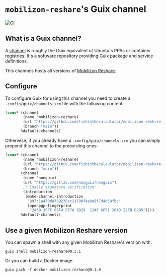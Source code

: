 # `mobilizon-reshare`'s Guix channel

[![CI](https://github.com/fishinthecalculator/mobilizon-reshare-guix/actions/workflows/main.yml/badge.svg)](https://github.com/fishinthecalculator/mobilizon-reshare-guix/actions/workflows/main.yml)

## What is a Guix channel?

A [channel](https://guix.gnu.org/en/manual/devel/en/guix.html#Channels) is roughly the Guix equivalent of Ubuntu's PPAs or container registries. It's a software repository providing Guix package and service definitions.

This channels hosts all versions of [Mobilizon Reshare](https://github.com/Tech-Workers-Coalition-Italia/mobilizon-reshare).

## Configure

To configure Guix for using this channel you need to create a `.config/guix/channels.scm` file with the following content:

``` scheme
(cons* (channel
        (name 'mobilizon-reshare)
        (url "https://github.com/fishinthecalculator/mobilizon-reshare-guix")
        (branch "main"))
       %default-channels)
```

Otherwise, if you already have a `.config/guix/channels.scm` you can simply prepend this channel to the preexisitng ones:

``` scheme
(cons* (channel
        (name 'mobilizon-reshare)
        (url "https://github.com/fishinthecalculator/mobilizon-reshare-guix")
        (branch "main"))
       (channel
        (name 'nonguix)
        (url "https://gitlab.com/nonguix/nonguix")
        ;; Enable signature verification:
        (introduction
         (make-channel-introduction
          "897c1a470da759236cc11798f4e0a5f7d4d59fbc"
          (openpgp-fingerprint
           "2A39 3FFF 68F4 EF7A 3D29  12AF 6F51 20A0 22FB B2D5"))))
       %default-channels)
```

## Use a given Mobilizon Reshare version

You can spawn a shell with any given Mobilizon Reshare's version with:

``` shell
guix shell mobilizon-reshare@0.3.1
```

Or you can build a Docker image:

``` shell
guix pack -f docker mobilizon-reshare@0.1.0
```
